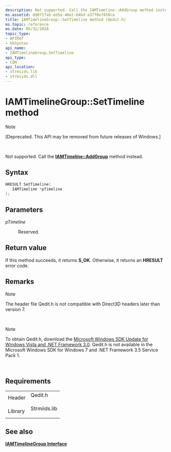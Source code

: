 ```yaml
---
description: Not supported. Call the IAMTimeline::AddGroup method instead.
ms.assetid: dd671fa5-ed5a-46e2-b4bd-a37f0e7458ca
title: IAMTimelineGroup::SetTimeline method (Qedit.h)
ms.topic: reference
ms.date: 05/31/2018
topic_type: 
- APIRef
- kbSyntax
api_name: 
- IAMTimelineGroup.SetTimeline
api_type: 
- COM
api_location: 
- strmiids.lib
- strmiids.dll
---
```


# IAMTimelineGroup::SetTimeline method

> [!Note]  
> \[Deprecated. This API may be removed from future releases of Windows.\]

 

Not supported. Call the [**IAMTimeline::AddGroup**](iamtimeline-addgroup.md) method instead.

## Syntax


```C++
HRESULT SetTimeline(
   IAMTimeline *pTimeline
);
```



## Parameters

<dl> <dt>

*pTimeline* 
</dt> <dd>

Reserved.

</dd> </dl>

## Return value

If this method succeeds, it returns **S\_OK**. Otherwise, it returns an **HRESULT** error code.

## Remarks

> [!Note]  
> The header file Qedit.h is not compatible with Direct3D headers later than version 7.

 

> [!Note]  
> To obtain Qedit.h, download the [Microsoft Windows SDK Update for Windows Vista and .NET Framework 3.0](https://msdn.microsoft.com/windowsvista/bb980924.aspx). Qedit.h is not available in the Microsoft Windows SDK for Windows 7 and .NET Framework 3.5 Service Pack 1.

 

## Requirements



|                    |                                                                                         |
|--------------------|-----------------------------------------------------------------------------------------|
| Header<br/>  | <dl> <dt>Qedit.h</dt> </dl>      |
| Library<br/> | <dl> <dt>Strmiids.lib</dt> </dl> |



## See also

<dl> <dt>

[**IAMTimelineGroup Interface**](iamtimelinegroup.md)
</dt> </dl>

 

 




